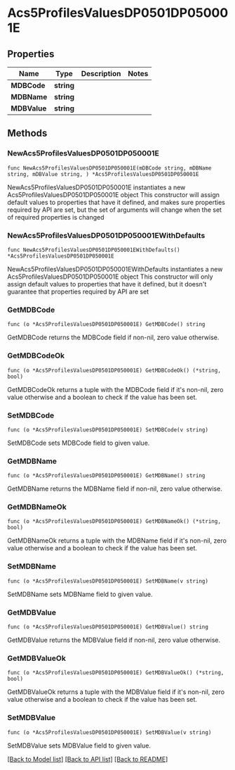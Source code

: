 # Acs5ProfilesValuesDP0501DP050001E

## Properties

Name | Type | Description | Notes
------------ | ------------- | ------------- | -------------
**MDBCode** | **string** |  | 
**MDBName** | **string** |  | 
**MDBValue** | **string** |  | 

## Methods

### NewAcs5ProfilesValuesDP0501DP050001E

`func NewAcs5ProfilesValuesDP0501DP050001E(mDBCode string, mDBName string, mDBValue string, ) *Acs5ProfilesValuesDP0501DP050001E`

NewAcs5ProfilesValuesDP0501DP050001E instantiates a new Acs5ProfilesValuesDP0501DP050001E object
This constructor will assign default values to properties that have it defined,
and makes sure properties required by API are set, but the set of arguments
will change when the set of required properties is changed

### NewAcs5ProfilesValuesDP0501DP050001EWithDefaults

`func NewAcs5ProfilesValuesDP0501DP050001EWithDefaults() *Acs5ProfilesValuesDP0501DP050001E`

NewAcs5ProfilesValuesDP0501DP050001EWithDefaults instantiates a new Acs5ProfilesValuesDP0501DP050001E object
This constructor will only assign default values to properties that have it defined,
but it doesn't guarantee that properties required by API are set

### GetMDBCode

`func (o *Acs5ProfilesValuesDP0501DP050001E) GetMDBCode() string`

GetMDBCode returns the MDBCode field if non-nil, zero value otherwise.

### GetMDBCodeOk

`func (o *Acs5ProfilesValuesDP0501DP050001E) GetMDBCodeOk() (*string, bool)`

GetMDBCodeOk returns a tuple with the MDBCode field if it's non-nil, zero value otherwise
and a boolean to check if the value has been set.

### SetMDBCode

`func (o *Acs5ProfilesValuesDP0501DP050001E) SetMDBCode(v string)`

SetMDBCode sets MDBCode field to given value.


### GetMDBName

`func (o *Acs5ProfilesValuesDP0501DP050001E) GetMDBName() string`

GetMDBName returns the MDBName field if non-nil, zero value otherwise.

### GetMDBNameOk

`func (o *Acs5ProfilesValuesDP0501DP050001E) GetMDBNameOk() (*string, bool)`

GetMDBNameOk returns a tuple with the MDBName field if it's non-nil, zero value otherwise
and a boolean to check if the value has been set.

### SetMDBName

`func (o *Acs5ProfilesValuesDP0501DP050001E) SetMDBName(v string)`

SetMDBName sets MDBName field to given value.


### GetMDBValue

`func (o *Acs5ProfilesValuesDP0501DP050001E) GetMDBValue() string`

GetMDBValue returns the MDBValue field if non-nil, zero value otherwise.

### GetMDBValueOk

`func (o *Acs5ProfilesValuesDP0501DP050001E) GetMDBValueOk() (*string, bool)`

GetMDBValueOk returns a tuple with the MDBValue field if it's non-nil, zero value otherwise
and a boolean to check if the value has been set.

### SetMDBValue

`func (o *Acs5ProfilesValuesDP0501DP050001E) SetMDBValue(v string)`

SetMDBValue sets MDBValue field to given value.



[[Back to Model list]](../README.md#documentation-for-models) [[Back to API list]](../README.md#documentation-for-api-endpoints) [[Back to README]](../README.md)


